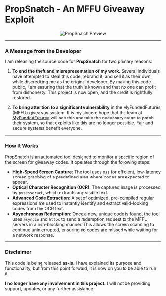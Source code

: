 # PropSnatch - An MFFU Giveaway Exploit

<p align="center">
  <img src="assets/preview.jpg" alt="PropSnatch Preview"/>
</p>

---

### A Message from the Developer

I am releasing the source code for **PropSnatch** for two primary reasons:

1.  **To end the theft and misrepresentation of my work.** Several individuals have attempted to steal this code, rebrand it, and sell it as their own, while discrediting me as the original developer. By making this code public, I am ensuring that the truth is known and that no one can profit from dishonesty. This project is now open, and the credit is rightfully restored.

2.  **To bring attention to a significant vulnerability** in the MyFundedFutures (MFFU) giveaway system. It is my sincere hope that the team at [MyFundedFutures](https://myfundedfutures.com) will see this and take the necessary steps to patch their system, so that exploits like this are no longer possible. Fair and secure systems benefit everyone.

---

### How It Works

PropSnatch is an automated tool designed to monitor a specific region of the screen for giveaway codes. It operates through the following steps:

-   **High-Speed Screen Capture**: The tool uses `mss` for efficient, low-latency screen grabbing of a predefined area where codes are expected to appear.
-   **Optical Character Recognition (OCR)**: The captured image is processed by `pytesseract`, which extracts any visible text.
-   **Advanced Code Extraction**: A set of optimized, pre-compiled regular expressions are used to instantly identify and extract valid-looking codes from the OCR text.
-   **Asynchronous Redemption**: Once a new, unique code is found, the tool uses `asyncio` and `httpx` to send a redemption request to the MFFU servers in a non-blocking manner. This allows the screen scanning to continue uninterrupted, ensuring no codes are missed while waiting for a network response.

---

### Disclaimer

This code is being released **as-is**. I have explained its purpose and functionality, but from this point forward, it is now on you to be able to run it.

**I no longer have any involvement in this project.** I will not be providing support, updates, or any further assistance.
